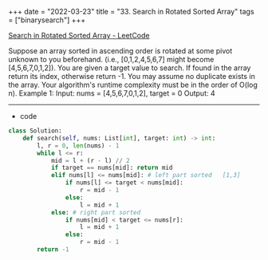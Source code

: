 +++ 
date = "2022-03-23"
title = "33. Search in Rotated Sorted Array"
tags = ["binarysearch"]
+++

[Search in Rotated Sorted Array - LeetCode](https://leetcode.com/problems/search-in-rotated-sorted-array/)

Suppose an array sorted in ascending order is rotated at some pivot unknown to you beforehand.
(i.e., [0,1,2,4,5,6,7] might become [4,5,6,7,0,1,2]).
You are given a target value to search. If found in the array return its index, otherwise return -1.
You may assume no duplicate exists in the array.
Your algorithm's runtime complexity must be in the order of O(log n).
Example 1:
Input: nums = [4,5,6,7,0,1,2], target = 0 Output: 4

---
- code
```py
class Solution:
    def search(self, nums: List[int], target: int) -> int:
        l, r = 0, len(nums) - 1
        while l <= r:
            mid = l + (r - l) // 2
            if target == nums[mid]: return mid
            elif nums[l] <= nums[mid]: # left part sorted   [1,3]
                if nums[l] <= target < nums[mid]:
                    r = mid - 1
                else:
                    l = mid + 1
            else: # right part sorted
                if nums[mid] < target <= nums[r]:
                    l = mid + 1
                else:
                    r = mid - 1
        return -1
```
